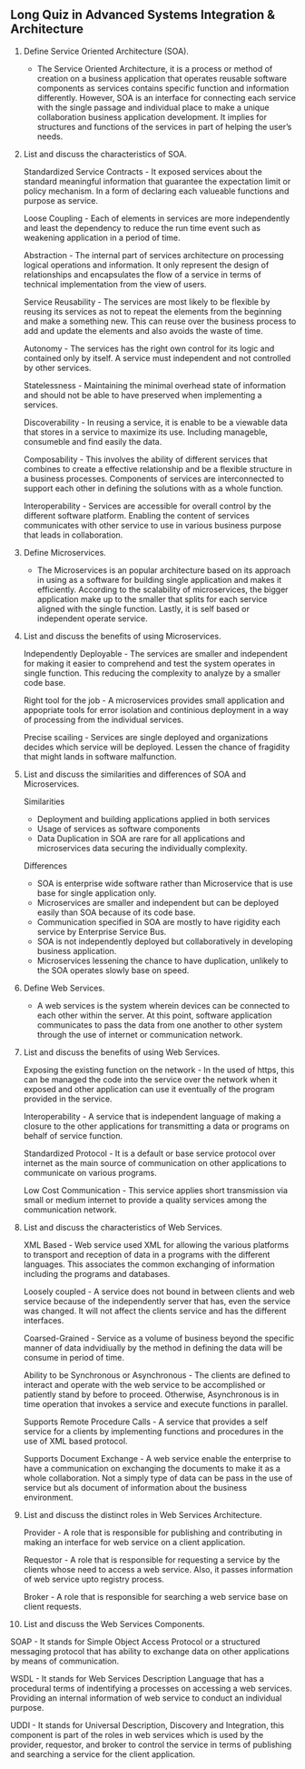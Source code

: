 ## Long Quiz in Advanced Systems Integration & Architecture
1. Define Service Oriented Architecture (SOA).

   - The Service Oriented Architecture, it is a process or method of creation on a business application that operates reusable software components as services contains specific function and information differently. However, SOA is an interface for connecting each service with the single passage and individual place to make a unique collaboration business application development. It implies for structures and functions of the services in part of helping the user’s needs.

2. List and discuss the characteristics of SOA.

   Standardized Service Contracts - It exposed services about the standard meaningful information that guarantee the expectation limit or policy mechanism. In a form of declaring each valueable functions and purpose as service.

   Loose Coupling - Each of elements in services are more independently and least the dependency to reduce the run time event such as weakening application in a period of time.

   Abstraction - The internal part of services architecture on processing logical operations and information. It only represent the design of relationships and encapsulates the flow of a service in terms of technical implementation from the view of users.

   Service Reusability - The services are most likely to be flexible by reusing its services as not to repeat the elements from the beginning and make a something new. This can reuse over the business process to add and update the elements and also avoids the waste of time.

   Autonomy - The services has the right own control for its logic and contained only by itself. A service must independent and not controlled by other services.

   Statelessness - Maintaining the minimal overhead state of information and should not be able to have preserved when implementing a services.

   Discoverability - In reusing a service, it is enable to be a viewable data that stores in a service to maximize its use. Including manageble, consumeble and find easily the data.

   Composability - This involves the ability of different services that combines to create a effective relationship and be a flexible structure in a business processes. Components of services are interconnected to support each other in defining the solutions with as a whole function.

   Interoperability - Services are accessible for overall control by the different software platform. Enabling the content of services communicates with other service to use in various business purpose that leads in collaboration.

3. Define Microservices.

   - The Microservices is an popular architecture based on its approach in using as a software for building single application and makes it efficiently. According to the scalability of microservices, the bigger application make up to the smaller that splits for each service aligned with the single function. Lastly, it is self based or independent operate service.

4. List and discuss the benefits of using Microservices.

   Independently Deployable - The services are smaller and independent for making it easier to comprehend and test the system operates in single function. This reducing the complexity to analyze by a smaller code base.

   Right tool for the job - A microservices provides small application and appopriate tools for error isolation and continious deployment in a way of processing from the individual services.

   Precise scailing - Services are single deployed and organizations decides which service will be deployed. Lessen the chance of fragidity that might lands in software malfunction.

5. List and discuss the similarities and differences of SOA and Microservices.

   Similarities 

     - Deployment and building applications applied in both services
     - Usage of services as software components
     - Data Duplication in SOA are rare for all applications and microservices data securing the individually complexity.

   Differences

     - SOA is enterprise wide software rather than Microservice that is use base for single application only.
     - Microservices are smaller and independent but can be deployed easily than SOA because of its code base.
     - Communication specified in SOA are mostly to have rigidity each service by Enterprise Service Bus.
     - SOA is not independently deployed but collaboratively in developing business application.
     - Microservices lessening the chance to have duplication, unlikely to the SOA operates slowly base on speed.

6. Define Web Services.

    - A web services is the system wherein devices can be connected to each other within the server. At this point, software application communicates to pass the data from one another to other system through the use of internet or communication network.

7. List and discuss the benefits of using Web Services.

    Exposing the existing function on the network - In the used of https, this can be managed the code into the service over the network when it exposed and other application can use it eventually of the program provided in the service.

    Interoperability - A service that is independent language of making a closure to the other applications for transmitting a data or programs on behalf of service function.

    Standardized Protocol - It is a default or base service protocol over internet as the main source of communication on other applications to communicate on various programs.

    Low Cost Communication - This service applies short transmission via small or medium internet to provide a quality services among the communication network.

8. List and discuss the characteristics of Web Services.

    XML Based - Web service used XML for allowing the various platforms to transport and reception of data in a programs with the different languages. This associates the common exchanging of information including the programs and databases.

    Loosely coupled - A service does not bound in between clients and web service because of the independently server that has, even the service was changed. It will not affect the clients service and has the different interfaces.

    Coarsed-Grained - Service as a volume of business beyond the specific manner of data indvidiually by the method in defining the data will be consume in period of time.

    Ability to be Synchronous or Asynchronous - The clients are defined to interact and operate with the web service to be accomplished or patiently stand by before to proceed. Otherwise, Asynchronous is in time operation that invokes a service and execute functions in parallel.

    Supports Remote Procedure Calls - A service that provides a self service for a clients by implementing functions and procedures in the use of XML based protocol.

    Supports Document Exchange - A web service enable the enterprise to have a communication on exchanging the documents to make it as a whole collaboration. Not a simply type of data can be pass in the use of service but als document of information about the business environment.

9. List and discuss the distinct roles in Web Services Architecture.

   Provider - A role that is responsible for publishing and contributing in making an interface for web service on a client application.

   Requestor - A role that is responsible for requesting a service by the clients whose need to access a web service. Also, it passes information of web service upto registry process.

   Broker - A role that is responsible for searching a web service base on client requests.

10. List and discuss the Web Services Components.

   SOAP - It stands for Simple Object Access Protocol or a structured messaging protocol that has ability to exchange data on other applications by means of communication.

   WSDL - It stands for Web Services Description Language that has a procedural terms of indentifying a processes on accessing a web services. Providing an internal information of web service to conduct an individual purpose.

   UDDI - It stands for Universal Description, Discovery and Integration, this component is part of the roles in web services which is used by the provider, requestor, and broker to control the service in terms of publishing and searching a service for the client application.


